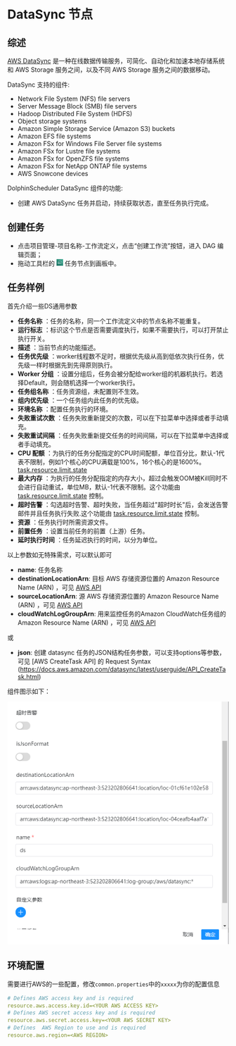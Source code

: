 # DataSync 节点

## 综述

[AWS DataSync](https://console.aws.amazon.com/datasync/) 是一种在线数据传输服务，可简化、自动化和加速本地存储系统和 AWS Storage 服务之间，以及不同 AWS Storage 服务之间的数据移动。

DataSync 支持的组件:

- Network File System (NFS) file servers
- Server Message Block (SMB) file servers
- Hadoop Distributed File System (HDFS)
- Object storage systems
- Amazon Simple Storage Service (Amazon S3) buckets
- Amazon EFS file systems
- Amazon FSx for Windows File Server file systems
- Amazon FSx for Lustre file systems
- Amazon FSx for OpenZFS file systems
- Amazon FSx for NetApp ONTAP file systems
- AWS Snowcone devices

DolphinScheduler DataSync 组件的功能: 

- 创建 AWS DataSync 任务并启动，持续获取状态，直至任务执行完成。 


## 创建任务

- 点击项目管理-项目名称-工作流定义，点击“创建工作流”按钮，进入 DAG 编辑页面；
- 拖动工具栏的 <img src="../../../../img/tasks/icons/datasync.png" width="15"/> 任务节点到画板中。


## 任务样例

首先介绍一些DS通用参数

- **任务名称** ：任务的名称，同一个工作流定义中的节点名称不能重复。
- **运行标志** ：标识这个节点是否需要调度执行，如果不需要执行，可以打开禁止执行开关。
- **描述** ：当前节点的功能描述。
- **任务优先级** ：worker线程数不足时，根据优先级从高到低依次执行任务，优先级一样时根据先到先得原则执行。
- **Worker 分组** ：设置分组后，任务会被分配给worker组的机器机执行。若选择Default，则会随机选择一个worker执行。
- **任务组名称** ：任务资源组，未配置则不生效。
- **组内优先级** ：一个任务组内此任务的优先级。
- **环境名称** ：配置任务执行的环境。
- **失败重试次数** ：任务失败重新提交的次数，可以在下拉菜单中选择或者手动填充。
- **失败重试间隔** ：任务失败重新提交任务的时间间隔，可以在下拉菜单中选择或者手动填充。
- **CPU 配额** ：为执行的任务分配指定的CPU时间配额，单位百分比，默认-1代表不限制，例如1个核心的CPU满载是100%，16个核心的是1600%。 [task.resource.limit.state](../../architecture/configuration.md)
- **最大内存** ：为执行的任务分配指定的内存大小，超过会触发OOM被Kill同时不会进行自动重试，单位MB，默认-1代表不限制。这个功能由 [task.resource.limit.state](../../architecture/configuration.md) 控制。
- **超时告警** ：勾选超时告警、超时失败，当任务超过"超时时长"后，会发送告警邮件并且任务执行失败.这个功能由 [task.resource.limit.state](../../architecture/configuration.md) 控制。
- **资源** ：任务执行时所需资源文件。
- **前置任务** ：设置当前任务的前置（上游）任务。
- **延时执行时间** ：任务延迟执行的时间，以分为单位。

以上参数如无特殊需求，可以默认即可

- **name**: 任务名称
- **destinationLocationArn**: 目标 AWS 存储资源位置的 Amazon Resource Name (ARN) ，可见 [AWS API](https://docs.aws.amazon.com/datasync/latest/userguide/API_CreateTask.html#DataSync-CreateTask-request-DestinationLocationArn)
- **sourceLocationArn**: 源 AWS 存储资源位置的 Amazon Resource Name (ARN) ，可见 [AWS API](https://docs.aws.amazon.com/datasync/latest/userguide/API_CreateTask.html#DataSync-CreateTask-request-SourceLocationArn)
- **cloudWatchLogGroupArn**: 用来监控任务的Amazon CloudWatch任务组的 Amazon Resource Name (ARN) ，可见 [AWS API](https://docs.aws.amazon.com/datasync/latest/userguide/API_CreateTask.html#DataSync-CreateTask-request-CloudWatchLogGroupArn)

或

- **json**: 创建 datasync 任务的JSON结构任务参数，可以支持options等参数，可见 [AWS CreateTask API] 的 Request Syntax (https://docs.aws.amazon.com/datasync/latest/userguide/API_CreateTask.html)


组件图示如下：

![datasync](../../../../img/tasks/demo/datasync_task01.png)



## 环境配置

需要进行AWS的一些配置，修改`common.properties`中的`xxxxx`为你的配置信息

```yaml
# Defines AWS access key and is required
resource.aws.access.key.id=<YOUR AWS ACCESS KEY>
# Defines AWS secret access key and is required
resource.aws.secret.access.key=<YOUR AWS SECRET KEY>
# Defines  AWS Region to use and is required
resource.aws.region=<AWS REGION>
```